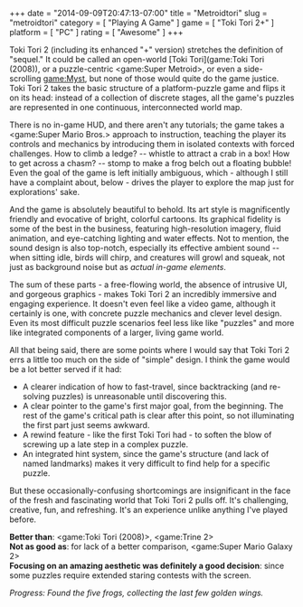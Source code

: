 +++
date = "2014-09-09T20:47:13-07:00"
title = "Metroidtori"
slug = "metroidtori"
category = [ "Playing A Game" ]
game = [ "Toki Tori 2+" ]
platform = [ "PC" ]
rating = [ "Awesome" ]
+++

Toki Tori 2 (including its enhanced "+" version) stretches the definition of "sequel."  It could be called an open-world [Toki Tori](game:Toki Tori (2008)), or a puzzle-centric <game:Super Metroid>, or even a side-scrolling <game:Myst>, but none of those would quite do the game justice.  Toki Tori 2 takes the basic structure of a platform-puzzle game and flips it on its head: instead of a collection of discrete stages, all the game's puzzles are represented in one continuous, interconnected world map.

There is no in-game HUD, and there aren't any tutorials; the game takes a <game:Super Mario Bros.> approach to instruction, teaching the player its controls and mechanics by introducing them in isolated contexts with forced challenges.  How to climb a ledge? -- whistle to attract a crab in a box!  How to get across a chasm? -- stomp to make a frog belch out a floating bubble!  Even the goal of the game is left initially ambiguous, which - although I still have a complaint about, below - drives the player to explore the map just for explorations' sake.

And the game is absolutely beautiful to behold.  Its art style is magnificently friendly and evocative of bright, colorful cartoons.  Its graphical fidelity is some of the best in the business, featuring high-resolution imagery, fluid animation, and eye-catching lighting and water effects.  Not to mention, the sound design is also top-notch, especially its effective ambient sound -- when sitting idle, birds will chirp, and creatures will growl and squeak, not just as background noise but as <i>actual in-game elements</i>.

The sum of these parts - a free-flowing world, the absence of intrusive UI, and gorgeous graphics - makes Toki Tori 2 an incredibly immersive and engaging experience.  It doesn't even feel like a video game, although it certainly is one, with concrete puzzle mechanics and clever level design.  Even its most difficult puzzle scenarios feel less like like "puzzles" and more like integrated components of a larger, living game world.

All that being said, there are some points where I would say that Toki Tori 2 errs a little too much on the side of "simple" design.  I think the game would be a lot better served if it had:

* A clearer indication of how to fast-travel, since backtracking (and re-solving puzzles) is unreasonable until discovering this.
* A clear pointer to the game's first major goal, from the beginning.  The rest of the game's critical path is clear after this point, so not illuminating the first part just seems awkward.
* A rewind feature - like the first Toki Tori had - to soften the blow of screwing up a late step in a complex puzzle.
* An integrated hint system, since the game's structure (and lack of named landmarks) makes it very difficult to find help for a specific puzzle.

But these occasionally-confusing shortcomings are insignificant in the face of the fresh and fascinating world that Toki Tori 2 pulls off.  It's challenging, creative, fun, and refreshing.  It's an experience unlike anything I've played before.

<b>Better than</b>: <game:Toki Tori (2008)>, <game:Trine 2>  
<b>Not as good as</b>: for lack of a better comparison, <game:Super Mario Galaxy 2>  
<b>Focusing on an amazing aesthetic was definitely a good decision</b>: since some puzzles require extended staring contests with the screen.

<i>Progress: Found the five frogs, collecting the last few golden wings.</i>